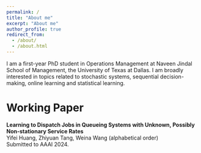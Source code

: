 ```yaml
---
permalink: /
title: "About me"
excerpt: "About me"
author_profile: true
redirect_from: 
  - /about/
  - /about.html
---
```


I am a first-year PhD student in Operations Management at Naveen Jindal School of Management, the University of Texas at Dallas. I am broadly interested in topics related to stochastic systems, sequential decision-making, online learning and statistical learning.   




Working Paper
======
**Learning to Dispatch Jobs in Queueing Systems with Unknown, Possibly
Non-stationary Service Rates**  
Yifei Huang, Zhiyuan Tang, Weina Wang (alphabetical order)  
Submitted to AAAI 2024.



